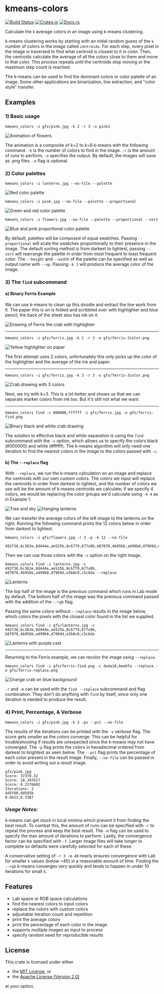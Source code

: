 # kmeans-colors
[![Build Status](https://travis-ci.com/okaneco/kmeans-colors.svg?branch=master)](https://travis-ci.com/okaneco/kmeans-colors)
[![Crates.io](https://img.shields.io/crates/v/kmeans-colors.svg)](https://crates.io/crates/kmeans-colors)
[![Docs.rs](https://docs.rs/kmeans_colors/badge.svg)](https://docs.rs/kmeans_colors)

Calculate the `k` average colors in an image using k-means clustering.

k-means clustering works by starting with an initial random guess of the `k`
number of colors in the image called `centroids`. For each step, every pixel in
the image is traversed to find what centroid is closest to it in color. Then,
the centroids calculate the average of all the colors close to them and move to
that color. This process repeats until the centroids stop moving or the maximum
step count is reached.

The k-means can be used to find the dominant colors or color palette of an
image. Some other applications are binarization, line extraction, and "color
style" transfer.

## Examples

### 1) Basic usage
```
kmeans_colors -i gfx/pink.jpg -k 2 -r 3 -o pink2
```
![Animation of flowers](gfx/pink.gif)

The animation is a composite of k=2 to k=9 k-means with the following command.
`-k` is the number of colors to find in the image. `-r` is the amount of runs
to perform, `-o` specifies the output. By default, the images will save as .png
files. `-o` flag is optional.

### 2) Color palettes

```
kmeans_colors -i lanterns.jpg --no-file --palette
```
![Red color palette](gfx/lanterns-lab-8.png)

```
kmeans_colors -i pink.jpg --no-file --palette --proportional
```
![Green and red color palette](gfx/pink-lab-8.png)
```
kmeans_colors -i flowers.jpg --no-file --palette --proportional --sort
```
![Blue and pink proportional color palette](gfx/flowers-lab-8.png)

By default, palettes will be composed of equal swatches. Passing
`--proportional` will scale the swatches proportionally to their presence in the
image. The default sorting method is from darkest to lightest, passing `--sort`
will rearrange the palette in order from most frequent to least frequent color.
The `--height` and `--width` of the palette can be specified as well as output
name with `--op`. Passing `-k 1` will produce the average color of the image.

### 3) The `find` subcommand

#### a) Binary Ferris Example

We can use k-means to clean up this doodle and extract the line work from it.
The paper this is on is folded and scribbled over with highlighter and 
blue pencil, the back of the sheet also has ink on it.

![Drawing of Ferris the crab with highlighter](gfx/ferris.jpg)

---

```
kmeans_colors -i gfx/ferris.jpg -k 2 -r 3 -o gfx/ferris-2color.png
```
![Yellow highlighter on paper](gfx/ferris-2color.png)

The first attempt uses 2 colors, unfortunately this only picks up the color of
the highlighter and the average of the ink and paper.

---

```
kmeans_colors -i gfx/ferris.jpg -k 3 -r 3 -o gfx/ferris-3color.png
```
![Crab drawing with 3 colors](gfx/ferris-3color.png)

Next, we try with k=3. This is a lot better and shows us that we can separate
marker colors from ink too. But it's still not what we want.

---

```
kmeans_colors find -c 000000,ffffff -i gfx/ferris.jpg -o gfx/ferris-find.png
```
![Binary black and white crab drawing](gfx/ferris-find.png)

The solution to effective black and white separation is using the `find`
subcommand with the `-c` option, which allows us to specify the colors black
(#000000) and white (#ffffff). The k-means algorithm will only need one
iteration to find the nearest colors in the image to the colors passed with
`-c`.

#### b) The `--replace` flag

With `--replace`, we run the k-means calculation on an image and replace the
centroids with our own custom colors. The colors we input will replace the
centroids in order from darkest to lightest, and the number of colors we use
will be the amount of k-means centroids we calculate; if we specify 4 colors, we
would be replacing the color groups we'd calculate using `-k 4` as in Example 1.

![Tree and sky](gfx/flowers.jpg) ![Hanging lanterns](gfx/lanterns.jpg)

We can transfer the average colors of the left image to the lanterns on the
right. Running the following command prints the 12 colors below in order from
darkest to lightest.

```
kmeans_colors -i gfx/flowers.jpg -r 3 -p -k 12 --no-file
```
```
492f38,6c363e,8d444e,ae525b,8c6779,677a9b,b87078,4b95bb,a499b0,d7969d,e3b8c0,c5c6da
```

Then we can use those colors with the `-c` option on the right image.

```
kmeans_colors find -i lanterns.jpg -c 492f38,6c363e,8d444e,ae525b,8c6779,677a9b,
b87078,4b95bb,a499b0,d7969d,e3b8c0,c5c6da --replace
```

![Lanterns](gfx/combine.png)

The top half of the image is the previous command which runs in Lab mode by
default. The bottom half of the image was the previous command passed with the
addition of the `--rgb` flag.

Passing the same colors without `--replace` results in the image below, which
colors the pixels with the closest color found in the list we supplied.

```
kmeans_colors find -i gfx/lanterns.jpg -c 492f38,6c363e,8d444e,ae525b,8c6779,677a9b,
b87078,4b95bb,a499b0,d7969d,e3b8c0,c5c6da
```

![Lanterns with purple cast](gfx/cast.png)

---

Returning to the Ferris example, we can recolor the image using `--replace`.

```
kmeans_colors find -i gfx/ferris-find.png -c de4a18,bee0fa --replace -o gfx/ferris-replace.png
```

![Orange crab on blue background](gfx/ferris-replace.png)

`-r` and `-m` can be used with the `find --replace` subcommand and flag
combination. They don't do anything with `find` by itself, since only one
iteration is needed to produce the result.

### 4) Print, Percentage, & Verbose

`kmeans_colors -i gfx/pink.jpg -k 2 -pv --pct --no-file`

The results of the iterations can be printed with the `-v` verbose flag. The
score gets smaller as the colors converge. This can be helpful for
troubleshooting if results are unexpected since the k-means may not have
converged. The `-p` flag prints the colors in hexadecimal ordered from darkest
to brightest as seen below. The `--pct` flag prints the percentage of each color
present in the result image. Finally, `--no-file` can be passed in order to
avoid writing out a result image.

```
gfx/pink.jpg
Score: 37370.32
Score: 18.397617
Score: 0.2376602
Iterations: 2
4d5f60,dd5d5b
0.6613,0.3387
```

### *Usage Notes:*
k-means can get stuck in local minima which prevent it from finding the best
result. To combat this, the amount of runs can be specified with `-r` to repeat
the process and keep the best result. The `-m` flag can be used to specify the
max amount of iterations to perform. Lastly, the convergence factor can be
specified with `-f`. Larger image files will take longer to complete so
defaults were carefully selected for each of these.

A conservative setting of `-r 3 -m 40` nearly ensures convergence with Lab for
smaller `k` values (below ~40) in a reasonable amount of time. Finding the
`--rgb` k-means converges very quickly and tends to happen in under 10
iterations for small `k`.

## Features
- Lab space or RGB space calculations
- find the nearest colors to input colors
- replace the colors with custom colors
- adjustable iteration count and repetition
- print the average colors
- print the percentage of each color in the image
- supports multiple images as input to process
- specify random seed for reproducible results

## License
This crate is licensed under either
- the [MIT License](LICENSE-MIT), or
- the [Apache License (Version 2.0)](LICENSE-APACHE)

at your option.
